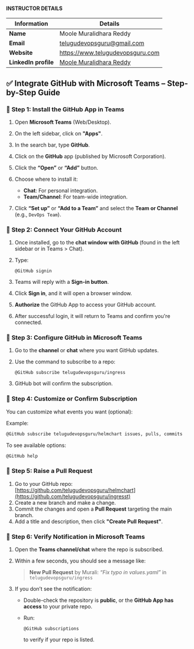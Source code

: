 #### INSTRUCTOR DETAILS

|  Information             | Details                                                                      |
|----------------------    |------------------------------------------------------------------------------|
| **Name**                 | Moole Muralidhara Reddy                                                      |
| **Email**                | telugudevopsguru@gmail.com                                                |
| **Website**              | https://www.telugudevopsguru.com               |
| **LinkedIn profile**     | [Moole Muralidhara Reddy](https://www.linkedin.com/in/moole-muralidhara-reddy) |


## ✅ **Integrate GitHub with Microsoft Teams – Step-by-Step Guide**

### 🔹 **Step 1: Install the GitHub App in Teams**

1. Open **Microsoft Teams** (Web/Desktop).
2. On the left sidebar, click on **"Apps"**.
3. In the search bar, type **GitHub**.
4. Click on the **GitHub** app (published by Microsoft Corporation).
5. Click the **“Open”** or **“Add”** button.
6. Choose where to install it:

   * **Chat**: For personal integration.
   * **Team/Channel**: For team-wide integration.
7. Click **“Set up”** or **“Add to a Team”** and select the **Team or Channel** (e.g., `DevOps Team`).

### 🔹 **Step 2: Connect Your GitHub Account**

1. Once installed, go to the **chat window with GitHub** (found in the left sidebar or in Teams > Chat).
2. Type:

   ```
   @GitHub signin
   ```
3. Teams will reply with a **Sign-in button**.
4. Click **Sign in**, and it will open a browser window.
5. **Authorize** the GitHub App to access your GitHub account.
6. After successful login, it will return to Teams and confirm you're connected.


### 🔹 **Step 3: Configure GitHub in Microsoft Teams**

1. Go to the **channel** or **chat** where you want GitHub updates.
2. Use the command to subscribe to a repo:

   ```
   @GitHub subscribe telugudevopsguru/ingress
   ```
3. GitHub bot will confirm the subscription.


### 🔹 **Step 4: Customize or Confirm Subscription**

You can customize what events you want (optional):

Example:

```bash
@GitHub subscribe telugudevopsguru/helmchart issues, pulls, commits
```

To see available options:

```bash
@GitHub help
```

### 🔹 **Step 5: Raise a Pull Request**

1. Go to your GitHub repo:
   [https://github.com/telugudevopsguru/helmchart](https://github.com/telugudevopsguru/ingresst)
2. Create a new branch and make a change.
3. Commit the changes and open a **Pull Request** targeting the main branch.
4. Add a title and description, then click **"Create Pull Request"**.

### 🔹 **Step 6: Verify Notification in Microsoft Teams**

1. Open the **Teams channel/chat** where the repo is subscribed.

2. Within a few seconds, you should see a message like:

   > **New Pull Request** by Murali: *“Fix typo in values.yaml”* in `telugudevopsguru/ingress`

3. If you don’t see the notification:

   * Double-check the repository is **public**, or the **GitHub App has access** to your private repo.
   * Run:

     ```
     @GitHub subscriptions
     ```

     to verify if your repo is listed.
